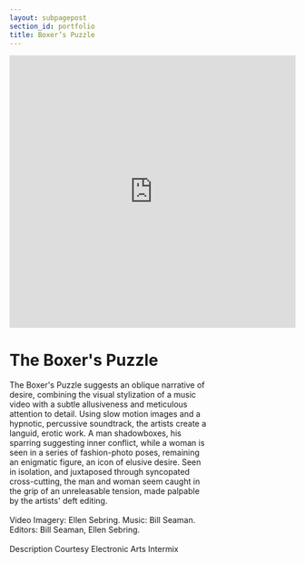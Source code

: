 ```yaml
---
layout: subpagepost
section_id: portfolio
title: Boxer’s Puzzle
---
```

<div class="full">
    <div class="row">
        <div class="large-12 large-centered columns">
        <iframe src="https://player.vimeo.com/video/405014961" width="640" height="480" frameborder="0" allow="autoplay; fullscreen" allowfullscreen></iframe>
        </div>
    </div>
    <div class="Text_works" style="padding-right: 30%">
    <h1>The Boxer's Puzzle</h1>
    <p>
    The Boxer's Puzzle suggests an oblique narrative of desire, combining the visual stylization of a music video with a subtle allusiveness and meticulous attention to detail. Using slow motion images and a hypnotic, percussive soundtrack, the artists create a languid, erotic work. A man shadowboxes, his sparring suggesting inner conflict, while a woman is seen in a series of fashion-photo poses, remaining an enigmatic figure, an icon of elusive desire. Seen in isolation, and juxtaposed through syncopated cross-cutting, the man and woman seem caught in the grip of an unreleasable tension, made palpable by the artists' deft editing.
    <br><br>
Video Imagery: Ellen Sebring. Music: Bill Seaman. Editors: Bill Seaman, Ellen Sebring.
<br><br>
Description Courtesy Electronic Arts Intermix
    </p>
    </div>
</div>
<br>

